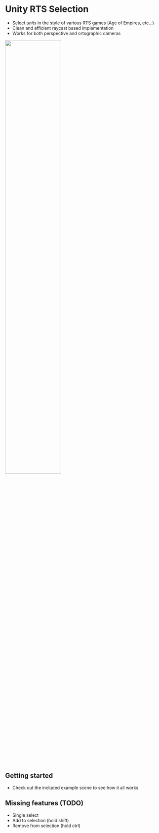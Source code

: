 # Unity RTS Selection

- Select *units* in the style of various RTS games (Age of Empires, etc...)
- Clean and efficient raycast based implementation
- Works for both perspective and ortographic cameras

<img src="https://user-images.githubusercontent.com/18125997/186161734-3bd20ce3-39bb-4f28-8f8e-f24d768c6732.gif" width="60%">


## Getting started

- Check out the included example scene to see how it all works

## Missing features (TODO)

- Single select
- Add to selection (hold shift)
- Remove from selection (hold ctrl)

